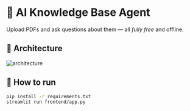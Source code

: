 # 📄 AI Knowledge Base Agent

Upload PDFs and ask questions about them — all *fully free* and offline.

## 🧩 Architecture
![architecture](docs/architecture.png)

## 🚀 How to run
```bash
pip install -r requirements.txt
streamlit run frontend/app.py
```
